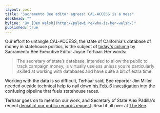 ```yaml
---
layout: post
title: "Sacramento Bee editor agrees: CAL-ACCESS is a mess"
deckhead: ""
byline: "By [Ben Welsh](http://palewi.re/who-is-ben-welsh/)"
published: true
---
```


Our effort to untangle CAL-ACCESS, the state of California's database of
money in statehouse politics, is the subject of [today's column](http://www.sacbee.com/opinion/opn-columns-blogs/joyce-terhaar/article31239362.html) by Sacramento Bee Executive Editor Joyce
Terhaar. Her words:

> The secretary of state’s database, intended to allow the public to track campaign money, is virtually useless unless you’re particularly skilled at working with databases and have quite a bit of extra time.

Working with the data is so difficult, Terhaar said, Bee reporter Jim Miller needed outside technical help to nail down [his Feb. 6 investigation](http://www.sacbee.com/news/investigations/the-public-eye/article9471695.html) into the confusing pipeline that fuels statehouse races.

Terhaar goes on to mention our work, and Secretary of State Alex Padilla's recent [denial of our public
records request](/2015/03/15/closed-data/). Read it all over at [The Bee](http://www.sacbee.com/opinion/opn-columns-blogs/joyce-terhaar/article31239362.html).